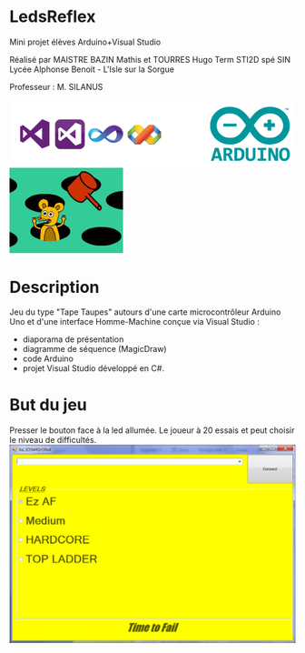 # LedsReflex
Mini projet élèves Arduino+Visual Studio

Réalisé par MAISTRE BAZIN Mathis et TOURRES Hugo
Term STI2D spé SIN
Lycée Alphonse Benoit - L'Isle sur la Sorgue

Professeur : M. SILANUS

![Logos](logos.PNG)![Tape Taupe](267.jpg)

# Description
Jeu du type "Tape Taupes" autours d'une carte microcontrôleur Arduino Uno et d'une interface Homme-Machine conçue via Visual Studio :
* diaporama de présentation
* diagramme de séquence (MagicDraw)
* code Arduino 
* projet Visual Studio développé en C#.

# But du jeu
Presser le bouton face à la led allumée. Le joueur à 20 essais et peut choisir le niveau de difficultés.
![fenêtre de jeu](fenetreJeu.PNG)
